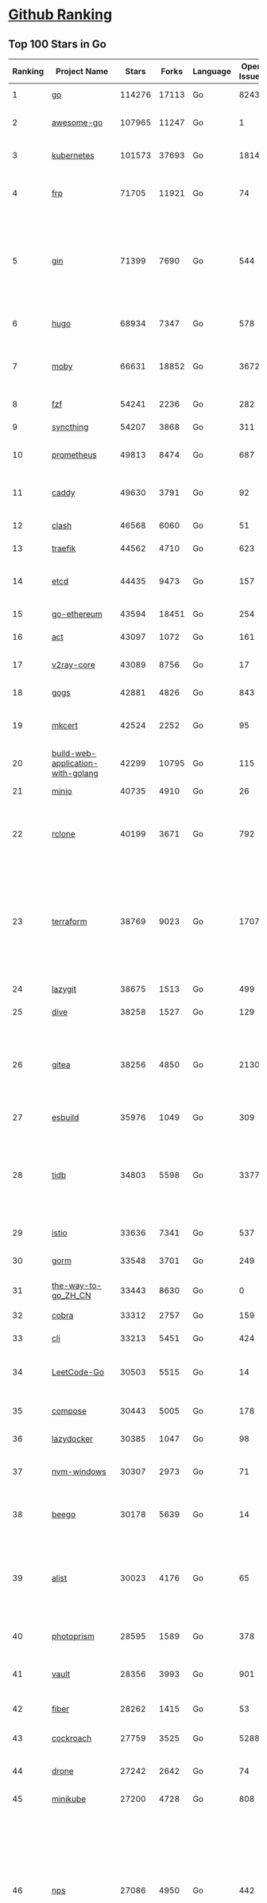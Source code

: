 [Github Ranking](../README.md)
==========

## Top 100 Stars in Go

| Ranking | Project Name | Stars | Forks | Language | Open Issues | Description | Last Commit |
| ------- | ------------ | ----- | ----- | -------- | ----------- | ----------- | ----------- |
| 1 | [go](https://github.com/golang/go) | 114276 | 17113 | Go | 8243 | The Go programming language | 2023-09-12T01:19:32Z |
| 2 | [awesome-go](https://github.com/avelino/awesome-go) | 107965 | 11247 | Go | 1 | A curated list of awesome Go frameworks, libraries and software | 2023-09-11T20:04:19Z |
| 3 | [kubernetes](https://github.com/kubernetes/kubernetes) | 101573 | 37693 | Go | 1814 | Production-Grade Container Scheduling and Management | 2023-09-12T02:54:26Z |
| 4 | [frp](https://github.com/fatedier/frp) | 71705 | 11921 | Go | 74 | A fast reverse proxy to help you expose a local server behind a NAT or firewall to the internet. | 2023-09-06T02:18:15Z |
| 5 | [gin](https://github.com/gin-gonic/gin) | 71399 | 7690 | Go | 544 | Gin is a HTTP web framework written in Go (Golang). It features a Martini-like API with much better performance -- up to 40 times faster. If you need smashing performance, get yourself some Gin. | 2023-09-11T22:29:02Z |
| 6 | [hugo](https://github.com/gohugoio/hugo) | 68934 | 7347 | Go | 578 | The world’s fastest framework for building websites. | 2023-09-11T09:38:24Z |
| 7 | [moby](https://github.com/moby/moby) | 66631 | 18852 | Go | 3672 | Moby Project - a collaborative project for the container ecosystem to assemble container-based systems | 2023-09-11T21:33:17Z |
| 8 | [fzf](https://github.com/junegunn/fzf) | 54241 | 2236 | Go | 282 | :cherry_blossom: A command-line fuzzy finder | 2023-09-11T10:32:45Z |
| 9 | [syncthing](https://github.com/syncthing/syncthing) | 54207 | 3868 | Go | 311 | Open Source Continuous File Synchronization | 2023-09-12T01:21:46Z |
| 10 | [prometheus](https://github.com/prometheus/prometheus) | 49813 | 8474 | Go | 687 | The Prometheus monitoring system and time series database. | 2023-09-11T14:32:40Z |
| 11 | [caddy](https://github.com/caddyserver/caddy) | 49630 | 3791 | Go | 92 | Fast and extensible multi-platform HTTP/1-2-3 web server with automatic HTTPS | 2023-09-10T23:08:02Z |
| 12 | [clash](https://github.com/Dreamacro/clash) | 46568 | 6060 | Go | 51 | A rule-based tunnel in Go. | 2023-09-11T20:04:52Z |
| 13 | [traefik](https://github.com/traefik/traefik) | 44562 | 4710 | Go | 623 | The Cloud Native Application Proxy | 2023-09-09T13:26:05Z |
| 14 | [etcd](https://github.com/etcd-io/etcd) | 44435 | 9473 | Go | 157 | Distributed reliable key-value store for the most critical data of a distributed system | 2023-09-11T21:27:45Z |
| 15 | [go-ethereum](https://github.com/ethereum/go-ethereum) | 43594 | 18451 | Go | 254 | Official Go implementation of the Ethereum protocol | 2023-09-11T18:35:42Z |
| 16 | [act](https://github.com/nektos/act) | 43097 | 1072 | Go | 161 | Run your GitHub Actions locally 🚀 | 2023-09-11T02:53:06Z |
| 17 | [v2ray-core](https://github.com/v2ray/v2ray-core) | 43089 | 8756 | Go | 17 | A platform for building proxies to bypass network restrictions. | 2023-09-07T03:03:51Z |
| 18 | [gogs](https://github.com/gogs/gogs) | 42881 | 4826 | Go | 843 | Gogs is a painless self-hosted Git service | 2023-09-11T10:43:56Z |
| 19 | [mkcert](https://github.com/FiloSottile/mkcert) | 42524 | 2252 | Go | 95 | A simple zero-config tool to make locally trusted development certificates with any names you'd like. | 2023-08-29T08:51:00Z |
| 20 | [build-web-application-with-golang](https://github.com/astaxie/build-web-application-with-golang) | 42299 | 10795 | Go | 115 | A golang ebook intro how to build a web with golang | 2023-09-01T02:56:13Z |
| 21 | [minio](https://github.com/minio/minio) | 40735 | 4910 | Go | 26 | High Performance Object Storage for AI | 2023-09-12T02:15:32Z |
| 22 | [rclone](https://github.com/rclone/rclone) | 40199 | 3671 | Go | 792 | "rsync for cloud storage" - Google Drive, S3, Dropbox, Backblaze B2, One Drive, Swift, Hubic, Wasabi, Google Cloud Storage, Yandex Files | 2023-09-11T15:35:39Z |
| 23 | [terraform](https://github.com/hashicorp/terraform) | 38769 | 9023 | Go | 1707 | Terraform enables you to safely and predictably create, change, and improve infrastructure. It is a source-available tool that codifies APIs into declarative configuration files that can be shared amongst team members, treated as code, edited, reviewed, and versioned. | 2023-09-12T00:13:13Z |
| 24 | [lazygit](https://github.com/jesseduffield/lazygit) | 38675 | 1513 | Go | 499 | simple terminal UI for git commands | 2023-09-11T06:28:56Z |
| 25 | [dive](https://github.com/wagoodman/dive) | 38258 | 1527 | Go | 129 | A tool for exploring each layer in a docker image | 2023-09-06T20:48:46Z |
| 26 | [gitea](https://github.com/go-gitea/gitea) | 38256 | 4850 | Go | 2130 | Git with a cup of tea! Painless self-hosted all-in-one software development service, including Git hosting, code review, team collaboration, package registry and CI/CD | 2023-09-12T02:36:32Z |
| 27 | [esbuild](https://github.com/evanw/esbuild) | 35976 | 1049 | Go | 309 | An extremely fast bundler for the web | 2023-09-10T17:41:44Z |
| 28 | [tidb](https://github.com/pingcap/tidb) | 34803 | 5598 | Go | 3377 | TiDB is an open-source, cloud-native, distributed, MySQL-Compatible database for elastic scale and real-time analytics. Try AI-powered Chat2Query free at : https://tidbcloud.com/free-trial | 2023-09-12T02:59:00Z |
| 29 | [istio](https://github.com/istio/istio) | 33636 | 7341 | Go | 537 | Connect, secure, control, and observe services. | 2023-09-12T01:55:30Z |
| 30 | [gorm](https://github.com/go-gorm/gorm) | 33548 | 3701 | Go | 249 | The fantastic ORM library for Golang, aims to be developer friendly | 2023-09-11T07:15:30Z |
| 31 | [the-way-to-go_ZH_CN](https://github.com/unknwon/the-way-to-go_ZH_CN) | 33443 | 8630 | Go | 0 | 《The Way to Go》中文译本，中文正式名《Go 入门指南》 | 2023-08-12T01:54:36Z |
| 32 | [cobra](https://github.com/spf13/cobra) | 33312 | 2757 | Go | 159 | A Commander for modern Go CLI interactions | 2023-09-11T10:34:22Z |
| 33 | [cli](https://github.com/cli/cli) | 33213 | 5451 | Go | 424 | GitHub’s official command line tool | 2023-09-11T17:34:58Z |
| 34 | [LeetCode-Go](https://github.com/halfrost/LeetCode-Go) | 30503 | 5515 | Go | 14 | ✅ Solutions to LeetCode by Go, 100% test coverage, runtime beats 100% / LeetCode 题解 | 2023-08-01T14:41:22Z |
| 35 | [compose](https://github.com/docker/compose) | 30443 | 5005 | Go | 178 | Define and run multi-container applications with Docker | 2023-09-11T15:53:19Z |
| 36 | [lazydocker](https://github.com/jesseduffield/lazydocker) | 30385 | 1047 | Go | 98 | The lazier way to manage everything docker | 2023-09-05T12:13:53Z |
| 37 | [nvm-windows](https://github.com/coreybutler/nvm-windows) | 30307 | 2973 | Go | 71 | A node.js version management utility for Windows. Ironically written in Go. | 2023-08-17T06:59:00Z |
| 38 | [beego](https://github.com/beego/beego) | 30178 | 5639 | Go | 14 | beego is an open-source, high-performance web framework for the Go programming language. | 2023-09-11T16:18:04Z |
| 39 | [alist](https://github.com/alist-org/alist) | 30023 | 4176 | Go | 65 | 🗂️A file list/WebDAV program that supports multiple storages, powered by Gin and Solidjs. / 一个支持多存储的文件列表/WebDAV程序，使用 Gin 和 Solidjs。 | 2023-09-11T20:37:27Z |
| 40 | [photoprism](https://github.com/photoprism/photoprism) | 28595 | 1589 | Go | 378 | AI-Powered Photos App for the Decentralized Web 🌈💎✨ | 2023-09-11T15:26:38Z |
| 41 | [vault](https://github.com/hashicorp/vault) | 28356 | 3993 | Go | 901 | A tool for secrets management, encryption as a service, and privileged access management | 2023-09-12T02:21:36Z |
| 42 | [fiber](https://github.com/gofiber/fiber) | 28262 | 1415 | Go | 53 | ⚡️ Express inspired web framework written in Go | 2023-09-11T06:52:51Z |
| 43 | [cockroach](https://github.com/cockroachdb/cockroach) | 27759 | 3525 | Go | 5288 | CockroachDB - the open source, cloud-native distributed SQL database. | 2023-09-12T03:00:25Z |
| 44 | [drone](https://github.com/harness/drone) | 27242 | 2642 | Go | 74 | Drone is a Container-Native, Continuous Delivery Platform | 2023-09-01T05:23:41Z |
| 45 | [minikube](https://github.com/kubernetes/minikube) | 27200 | 4728 | Go | 808 | Run Kubernetes locally | 2023-09-11T21:36:21Z |
| 46 | [nps](https://github.com/ehang-io/nps) | 27086 | 4950 | Go | 442 | 一款轻量级、高性能、功能强大的内网穿透代理服务器。支持tcp、udp、socks5、http等几乎所有流量转发，可用来访问内网网站、本地支付接口调试、ssh访问、远程桌面，内网dns解析、内网socks5代理等等……，并带有功能强大的web管理端。a lightweight, high-performance, powerful intranet penetration proxy server, with a powerful web management terminal. | 2023-07-17T03:53:54Z |
| 47 | [consul](https://github.com/hashicorp/consul) | 26888 | 4377 | Go | 1090 | Consul is a distributed, highly available, and data center aware solution to connect and configure applications across dynamic, distributed infrastructure. | 2023-09-12T01:17:57Z |
| 48 | [echo](https://github.com/labstack/echo) | 26558 | 2198 | Go | 53 | High performance, minimalist Go web framework | 2023-09-09T12:05:18Z |
| 49 | [portainer](https://github.com/portainer/portainer) | 26508 | 2239 | Go | 330 | Making Docker and Kubernetes management easy. | 2023-09-12T01:52:10Z |
| 50 | [influxdb](https://github.com/influxdata/influxdb) | 26077 | 3425 | Go | 1750 | Scalable datastore for metrics, events, and real-time analytics | 2023-08-20T02:18:22Z |
| 51 | [pocketbase](https://github.com/pocketbase/pocketbase) | 25795 | 1070 | Go | 40 | Open Source realtime backend in 1 file | 2023-09-11T08:49:16Z |
| 52 | [go-zero](https://github.com/zeromicro/go-zero) | 25429 | 3608 | Go | 317 | A cloud-native Go microservices framework with cli tool for productivity. | 2023-09-12T02:30:57Z |
| 53 | [kit](https://github.com/go-kit/kit) | 25399 | 2449 | Go | 35 | A standard library for microservices. | 2023-09-05T12:47:44Z |
| 54 | [helm](https://github.com/helm/helm) | 24909 | 6866 | Go | 265 | The Kubernetes Package Manager | 2023-09-11T21:02:23Z |
| 55 | [k3s](https://github.com/k3s-io/k3s) | 24389 | 2116 | Go | 101 | Lightweight Kubernetes | 2023-09-11T17:54:21Z |
| 56 | [iris](https://github.com/kataras/iris) | 24331 | 2486 | Go | 87 | The fastest HTTP/2 Go Web Framework. New, modern and easy to learn. Fast development with Code you control. Unbeatable cost-performance ratio :rocket: | 2023-09-08T16:13:06Z |
| 57 | [viper](https://github.com/spf13/viper) | 23970 | 1970 | Go | 373 | Go configuration with fangs | 2023-09-11T23:17:09Z |
| 58 | [v2ray-core](https://github.com/v2fly/v2ray-core) | 23794 | 3765 | Go | 45 | A platform for building proxies to bypass network restrictions. | 2023-09-05T22:08:11Z |
| 59 | [nsq](https://github.com/nsqio/nsq) | 23753 | 2887 | Go | 50 | A realtime distributed messaging platform | 2023-07-16T20:11:26Z |
| 60 | [croc](https://github.com/schollz/croc) | 23521 | 1001 | Go | 117 | Easily and securely send things from one computer to another :crocodile: :package: | 2023-09-05T03:06:06Z |
| 61 | [faas](https://github.com/openfaas/faas) | 23470 | 1870 | Go | 31 | OpenFaaS - Serverless Functions Made Simple | 2023-09-07T05:33:16Z |
| 62 | [ngrok](https://github.com/inconshreveable/ngrok) | 23205 | 4323 | Go | 226 | Introspected tunnels to localhost | 2023-07-09T00:44:48Z |
| 63 | [logrus](https://github.com/sirupsen/logrus) | 23203 | 2279 | Go | 3 | Structured, pluggable logging for Go. | 2023-09-06T14:00:32Z |
| 64 | [docker_practice](https://github.com/yeasy/docker_practice) | 22877 | 5591 | Go | 4 | Learn and understand Docker&Container technologies, with real DevOps practice! | 2023-08-18T04:55:29Z |
| 65 | [milvus](https://github.com/milvus-io/milvus) | 22796 | 2501 | Go | 596 | A cloud-native vector database, storage for next generation AI applications | 2023-09-12T03:01:52Z |
| 66 | [go-patterns](https://github.com/tmrts/go-patterns) | 22773 | 2107 | Go | 17 | Curated list of Go design patterns, recipes and idioms | 2023-04-30T11:12:57Z |
| 67 | [micro](https://github.com/zyedidia/micro) | 22659 | 1148 | Go | 698 | A modern and intuitive terminal-based text editor | 2023-09-11T20:26:19Z |
| 68 | [hub](https://github.com/mislav/hub) | 22525 | 2407 | Go | 239 | A command-line tool that makes git easier to use with GitHub. | 2023-07-25T10:30:58Z |
| 69 | [dapr](https://github.com/dapr/dapr) | 22241 | 1736 | Go | 358 | Dapr is a portable, event-driven, runtime for building distributed applications across cloud and edge. | 2023-09-11T23:53:57Z |
| 70 | [k9s](https://github.com/derailed/k9s) | 22161 | 1422 | Go | 427 | 🐶 Kubernetes CLI To Manage Your Clusters In Style! | 2023-09-10T03:05:53Z |
| 71 | [lux](https://github.com/iawia002/lux) | 22002 | 2561 | Go | 452 | 👾 Fast and simple video download library and CLI tool written in Go | 2023-08-16T05:58:09Z |
| 72 | [vegeta](https://github.com/tsenart/vegeta) | 21834 | 1331 | Go | 52 | HTTP load testing tool and library. It's over 9000! | 2023-09-11T16:09:38Z |
| 73 | [rancher](https://github.com/rancher/rancher) | 21533 | 2879 | Go | 2531 | Complete container management platform | 2023-09-12T02:32:12Z |
| 74 | [k6](https://github.com/grafana/k6) | 21439 | 1125 | Go | 439 | A modern load testing tool, using Go and JavaScript - https://k6.io | 2023-09-11T16:37:19Z |
| 75 | [kratos](https://github.com/go-kratos/kratos) | 21326 | 3902 | Go | 95 | Your ultimate Go microservices framework for the cloud-native era. | 2023-09-11T18:54:15Z |
| 76 | [fyne](https://github.com/fyne-io/fyne) | 21273 | 1217 | Go | 544 | Cross platform GUI toolkit in Go inspired by Material Design | 2023-09-11T20:01:36Z |
| 77 | [restic](https://github.com/restic/restic) | 21143 | 1346 | Go | 387 | Fast, secure, efficient backup program | 2023-09-06T20:55:49Z |
| 78 | [delve](https://github.com/go-delve/delve) | 21016 | 2101 | Go | 94 | Delve is a debugger for the Go programming language. | 2023-09-10T05:44:27Z |
| 79 | [go-micro](https://github.com/go-micro/go-micro) | 20817 | 2324 | Go | 78 | A Go microservices framework | 2023-08-07T08:46:20Z |
| 80 | [harbor](https://github.com/goharbor/harbor) | 20802 | 4444 | Go | 564 | An open source trusted cloud native registry project that stores, signs, and scans content. | 2023-09-12T01:42:12Z |
| 81 | [filebrowser](https://github.com/filebrowser/filebrowser) | 20799 | 2478 | Go | 76 | 📂 Web File Browser | 2023-09-11T19:42:54Z |
| 82 | [colly](https://github.com/gocolly/colly) | 20719 | 1641 | Go | 142 | Elegant Scraper and Crawler Framework for Golang | 2023-08-22T17:11:42Z |
| 83 | [cli](https://github.com/urfave/cli) | 20677 | 1696 | Go | 40 | A simple, fast, and fun package for building command line apps in Go | 2023-09-02T22:04:39Z |
| 84 | [testify](https://github.com/stretchr/testify) | 20553 | 1494 | Go | 259 | A toolkit with common assertions and mocks that plays nicely with the standard library | 2023-09-09T20:14:28Z |
| 85 | [learn-go-with-tests](https://github.com/quii/learn-go-with-tests) | 20115 | 2652 | Go | 38 | Learn Go with test-driven development | 2023-09-05T03:17:48Z |
| 86 | [fasthttp](https://github.com/valyala/fasthttp) | 20106 | 1673 | Go | 70 | Fast HTTP package for Go. Tuned for high performance. Zero memory allocations in hot paths. Up to 10x faster than net/http | 2023-09-09T12:29:37Z |
| 87 | [loki](https://github.com/grafana/loki) | 20014 | 2906 | Go | 1027 | Like Prometheus, but for logs. | 2023-09-11T21:52:15Z |
| 88 | [websocket](https://github.com/gorilla/websocket) | 19793 | 3395 | Go | 29 | Package gorilla/websocket is a fast, well-tested and widely used WebSocket implementation for Go. | 2023-09-05T19:52:08Z |
| 89 | [bubbletea](https://github.com/charmbracelet/bubbletea) | 19676 | 618 | Go | 46 | A powerful little TUI framework 🏗 | 2023-09-06T17:24:44Z |
| 90 | [zap](https://github.com/uber-go/zap) | 19667 | 1397 | Go | 98 | Blazing fast, structured, leveled logging in Go. | 2023-09-10T03:56:13Z |
| 91 | [dgraph](https://github.com/dgraph-io/dgraph) | 19586 | 1485 | Go | 208 | The high-performance database for modern applications | 2023-09-11T18:41:13Z |
| 92 | [mux](https://github.com/gorilla/mux) | 19147 | 1804 | Go | 10 | Package gorilla/mux is a powerful HTTP router and URL matcher for building Go web servers with 🦍 | 2023-09-03T20:05:09Z |
| 93 | [podman](https://github.com/containers/podman) | 19036 | 2051 | Go | 419 | Podman: A tool for managing OCI containers and pods. | 2023-09-12T01:06:20Z |
| 94 | [Cloudreve](https://github.com/cloudreve/Cloudreve) | 18897 | 3125 | Go | 202 | 🌩支持多家云存储的云盘系统 (Self-hosted file management and sharing system, supports multiple storage providers) | 2023-09-06T06:46:17Z |
| 95 | [grpc-go](https://github.com/grpc/grpc-go) | 18825 | 4113 | Go | 130 | The Go language implementation of gRPC. HTTP/2 based RPC | 2023-09-12T01:01:38Z |
| 96 | [trivy](https://github.com/aquasecurity/trivy) | 18565 | 1853 | Go | 150 | Find vulnerabilities, misconfigurations, secrets, SBOM in containers, Kubernetes, code repositories, clouds and more | 2023-09-11T19:29:27Z |
| 97 | [AdGuardHome](https://github.com/AdguardTeam/AdGuardHome) | 18471 | 1530 | Go | 872 | Network-wide ads & trackers blocking DNS server | 2023-09-11T16:36:57Z |
| 98 | [memos](https://github.com/usememos/memos) | 18265 | 1317 | Go | 191 | A privacy-first, lightweight note-taking service. Easily capture and share your great thoughts. | 2023-09-12T00:26:05Z |
| 99 | [gin-vue-admin](https://github.com/flipped-aurora/gin-vue-admin) | 18252 | 5526 | Go | 36 | 基于vite+vue3+gin搭建的开发基础平台（支持TS,JS混用），集成jwt鉴权，权限管理，动态路由，显隐可控组件，分页封装，多点登录拦截，资源权限，上传下载，代码生成器，表单生成器,chatGPT自动查表等开发必备功能。 | 2023-09-11T08:49:22Z |
| 100 | [jaeger](https://github.com/jaegertracing/jaeger) | 18238 | 2236 | Go | 330 | CNCF Jaeger, a Distributed Tracing Platform | 2023-09-11T17:21:42Z |

